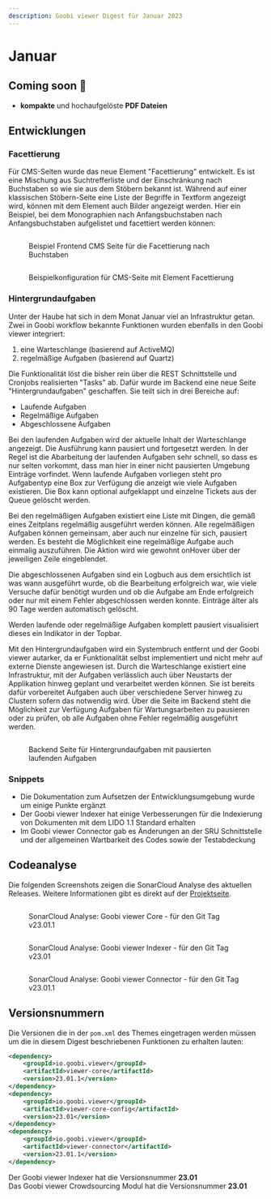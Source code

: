 ```yaml
---
description: Goobi viewer Digest für Januar 2023
---
```


# Januar

## Coming soon :rocket:

* **kompakte** und hochaufgelöste **PDF Dateien**

## Entwicklungen

### Facettierung

Für CMS-Seiten wurde das neue Element "Facettierung" entwickelt. Es ist eine Mischung aus Suchtrefferliste und der Einschränkung nach Buchstaben so wie sie aus dem Stöbern bekannt ist. Während auf einer klassischen Stöbern-Seite eine Liste der Begriffe in Textform angezeigt wird, können mit dem Element auch Bilder angezeigt werden. Hier ein Beispiel, bei dem Monographien nach Anfangsbuchstaben nach Anfangsbuchstaben aufgelistet und facettiert werden können:

<figure><img src="../.gitbook/assets/23.01_DE_faceting-by-letter.png" alt=""><figcaption><p>Beispiel Frontend CMS Seite für die Facettierung nach Buchstaben</p></figcaption></figure>

<figure><img src="../.gitbook/assets/23.01_DE_cms-backend-faceting.png" alt=""><figcaption><p>Beispielkonfiguration für CMS-Seite mit Element Facettierung</p></figcaption></figure>

### Hintergrundaufgaben

Unter der Haube hat sich in dem Monat Januar viel an Infrastruktur getan. Zwei in Goobi workflow bekannte Funktionen wurden ebenfalls in den Goobi viewer integriert:

1. eine Warteschlange (basierend auf ActiveMQ)
2. regelmäßige Aufgaben (basierend auf Quartz)

Die Funktionalität löst die bisher rein über die REST Schnittstelle und Cronjobs realisierten "Tasks" ab. Dafür wurde im Backend eine neue Seite "Hintergrundaufgaben" geschaffen. Sie teilt sich in drei Bereiche auf:

* Laufende Aufgaben
* Regelmäßige Aufgaben
* Abgeschlossene Aufgaben

Bei den laufenden Aufgaben wird der aktuelle Inhalt der Warteschlange angezeigt. Die Ausführung kann pausiert und fortgesetzt werden. In der Regel ist die Abarbeitung der laufenden Aufgaben sehr schnell, so dass es nur selten vorkommt, dass man hier in einer nicht pausierten Umgebung Einträge vorfindet. Wenn laufende Aufgaben vorliegen steht pro Aufgabentyp eine Box zur Verfügung die anzeigt wie viele Aufgaben existieren. Die Box kann optional aufgeklappt und einzelne Tickets aus der Queue gelöscht werden.

Bei den regelmäßigen Aufgaben existiert eine Liste mit Dingen, die gemäß eines Zeitplans regelmäßig ausgeführt werden können. Alle regelmäßigen Aufgaben können gemeinsam, aber auch nur einzelne für sich, pausiert werden. Es besteht die Möglichkeit eine regelmäßige Aufgabe auch einmalig auszuführen. Die Aktion wird wie gewohnt onHover über der jeweiligen Zeile eingeblendet.

Die abgeschlossenen Aufgaben sind ein Logbuch aus dem ersichtlich ist was wann ausgeführt wurde, ob die Bearbeitung erfolgreich war, wie viele Versuche dafür benötigt wurden und ob die Aufgabe am Ende erfolgreich oder nur mit einem Fehler abgeschlossen werden konnte. Einträge älter als 90 Tage werden automatisch gelöscht.

Werden laufende oder regelmäßige Aufgaben komplett pausiert visualisiert dieses ein Indikator in der Topbar.

Mit den Hintergrundaufgaben wird ein Systembruch entfernt und der Goobi viewer autarker, da er Funktionalität selbst implementiert und nicht mehr auf externe Dienste angewiesen ist. Durch die Warteschlange existiert eine Infrastruktur, mit der Aufgaben verlässlich auch über Neustarts der Applikation hinweg geplant und verarbeitet werden können. Sie ist bereits dafür vorbereitet Aufgaben auch über verschiedene Server hinweg zu Clustern sofern das notwendig wird. Über die Seite im Backend steht die Möglichkeit zur Verfügung Aufgaben für Wartungsarbeiten zu pausieren oder zu prüfen, ob alle Aufgaben ohne Fehler regelmäßig ausgeführt werden.

<figure><img src="../.gitbook/assets/23.01_DE_background-tasks.png" alt=""><figcaption><p>Backend Seite für Hintergrundaufgaben mit pausierten laufenden Aufgaben</p></figcaption></figure>

### Snippets

* Die Dokumentation zum Aufsetzen der Entwicklungsumgebung wurde um einige Punkte ergänzt
* Der Goobi viewer Indexer hat einige Verbesserungen für die Indexierung von Dokumenten mit dem LIDO 1.1 Standard erhalten
* Im Goobi viewer Connector gab es Änderungen an der SRU Schnittstelle und der allgemeinen Wartbarkeit des Codes sowie der Testabdeckung

## Codeanalyse

Die folgenden Screenshots zeigen die SonarCloud Analyse des aktuellen Releases. Weitere Informationen gibt es direkt auf der [Projektseite](https://sonarcloud.io/organizations/intranda/projects).

<figure><img src="../.gitbook/assets/23.01_sonar-core.png" alt=""><figcaption><p>SonarCloud Analyse: Goobi viewer Core - für den Git Tag v23.01.1</p></figcaption></figure>

<figure><img src="../.gitbook/assets/23.01_sonar-indexer.png" alt=""><figcaption><p>SonarCloud Analyse: Goobi viewer Indexer - für den Git Tag v23.01</p></figcaption></figure>

<figure><img src="../.gitbook/assets/23.01_sonar-connector.png" alt=""><figcaption><p>SonarCloud Analyse: Goobi viewer Connector - für den Git Tag v23.01.1</p></figcaption></figure>

## Versionsnummern

Die Versionen die in der `pom.xml` des Themes eingetragen werden müssen um die in diesem Digest beschriebenen Funktionen zu erhalten lauten:

```xml
<dependency>
    <groupId>io.goobi.viewer</groupId>
    <artifactId>viewer-core</artifactId>
    <version>23.01.1</version>
</dependency>
<dependency>
    <groupId>io.goobi.viewer</groupId>
    <artifactId>viewer-core-config</artifactId>
    <version>23.01</version>
</dependency>
<dependency>
    <groupId>io.goobi.viewer</groupId>
    <artifactId>viewer-connector</artifactId>
    <version>23.01.1</version>
</dependency>
```

Der Goobi viewer Indexer hat die Versionsnummer **23.01**\
Das Goobi viewer Crowdsourcing Modul hat die Versionsnummer **23.01**
